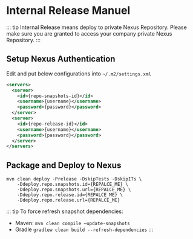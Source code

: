 Internal Release Manuel
=======================

::: tip
Internal Release means deploy to private Nexus Repository. Please make sure you are granted to access 
your company private Nexus Repository.
:::

## Setup Nexus Authentication

Edit and put below configurations into `~/.m2/settings.xml`

```xml
<servers>
  <server>
    <id>{repo-snapshots-id}</id>
    <username>{username}</username>
    <password>{password}</password>
  </server>
  <server>
    <id>{repo-release-id}</id>
    <username>{username}</username>
    <password>{password}</password>
  </server>
</servers>
```

## Package and Deploy to Nexus

```shell script
mvn clean deploy -Prelease -DskipTests -DskipITs \
    -Ddeploy.repo.snapshots.id={REPALCE_ME} \
    -Ddeploy.repo.snapshots.url={REPALCE_ME} \
    -Ddeploy.repo.release.id={REPALCE_ME} \
    -Ddeploy.repo.release.url={REPALCE_ME}
```

::: tip
To force refresh snapshot dependencies:
- Maven: `mvn clean compile –update-snapshots`
- Gradle `gradlew clean build --refresh-dependencies`
:::